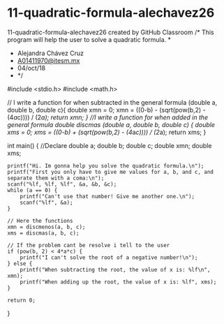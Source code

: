# 11-quadratic-formula-alechavez26
11-quadratic-formula-alechavez26 created by GitHub Classroom
/* This program will help the user to solve a quadratic formula.
 *
 * Alejandra Chávez Cruz
 * A01411970@itesm.mx
 * 04/oct/18
 * */

#include <stdio.h>
#include <math.h>

// I write a function for when subtracted in the general formula
(double a, double b, double c){
    double xmn = 0;
    xmn = ((0-b) - (sqrt(pow(b,2) - (4*a*c)))) / (2*a);
    return xmn;
}
//I write a function for when added in the general formula
double discmas (double a, double b, double c) {
    double xms = 0;
    xms = ((0-b) + (sqrt(pow(b,2) - (4*a*c)))) / (2*a);
    return xms;
}

int main() {
    //Declare
    double a;
    double b;
    double c;
    double xmn;
    double xms; 

    printf("Hi. Im gonna help you solve the quadratic formula.\n");
    printf("First you only have to give me values for a, b, and c, and separate them with a coma:\n"); 
    scanf("%lf, %lf, %lf", &a, &b, &c);
    while (a == 0) {        
        printf("Can't use that number! Give me another one.\n");
        scanf("%lf", &a);
    }

    // Here the functions 
    xmn = discmenos(a, b, c);
    xms = discmas(a, b, c);

    // If the problem cant be resolve i tell to the user
    if (pow(b, 2) < 4*a*c) {
        printf("I can't solve the root of a negative number!\n");
    } else {
        printf("When subtracting the root, the value of x is: %lf\n", xmn);
        printf("When adding up the root, the value of x is: %lf", xms);  
    }

    return 0;
}

